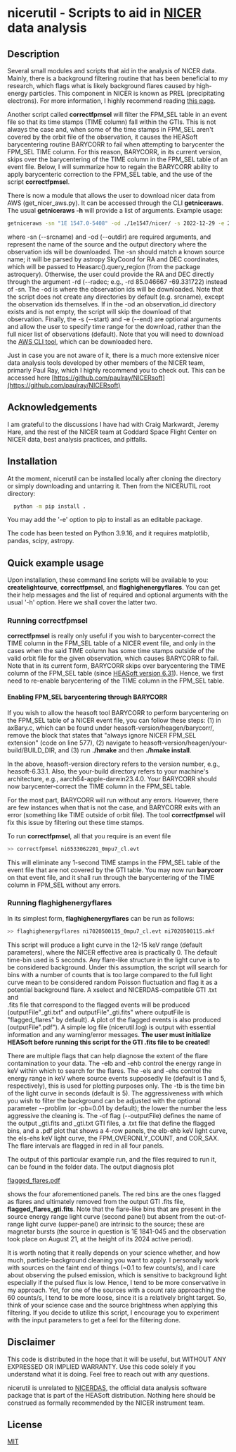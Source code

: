 # nicerutil - Scripts to aid in [NICER](https://heasarc.gsfc.nasa.gov/docs/nicer/) data analysis

## Description

Several small modules and scripts that aid in the analysis of NICER data. Mainly, there is a 
background filtering routine that has been beneficial to my research, which flags what is likely 
background flares caused by high-energy particles. This component in NICER is known as PREL 
(precipitating electrons). For more information, I highly recommend reading 
[this page](https://heasarc.gsfc.nasa.gov/docs/nicer/analysis_threads/flares/).

Another script called **correctfpmsel** will filter the FPM_SEL table in an event file so that its 
time stamps (TIME column) fall within the GTIs. This is not always the case and, when some of the 
time stamps in FPM_SEL aren't covered by the orbit file of the observation, it causes the HEASoft 
barycentering routine BARYCORR to fail when attempting to barycenter the FPM_SEL TIME column. For 
this reason, BARYCORR, in its current version, skips over the barycentering of the TIME column in 
the FPM_SEL table of an event file. Below, I will summarize how to regain the BARYCORR ability to 
apply barycenteric correction to the FPM_SEL table, and the use of the
script **correctfpmsel**.

There is now a module that allows the user to download nicer data from AWS (get_nicer_aws.py). It 
can be accessed through the CLI **getniceraws**. The usual **getniceraws -h** will provide a list 
of arguments. Example usage:

```bash
getniceraws -sn "1E 1547.0-5408" -od ./1e1547/nicer/ -s 2022-12-29 -e 2023-07-25
```

where -sn (--srcname) and -od (--outdir) are required arguments, and represent the name of the source and the output
directory where the observation ids will be downloaded. The -sn should match a known source name; it will be parsed by
astropy SkyCoord for RA and DEC coordinates, which will be passed to Heasarc().query_region (from the package 
astroquery). Otherwise, the user could provide the RA and DEC directly through the argument -rd (--radec; 
e.g., -rd 85.046667 -69.331722) instead of -sn. The -od is where the observation ids will be downloaded. Note that the 
script does not create any directories by default (e.g. srcname), except the observation ids themselves. If in the -od 
an observation_id directory exists and is not empty, the script will skip the download of that observation. Finally, 
the -s (--start) and -e (--end) are optional arguments and allow the user to specify time range for the download, 
rather than the full nicer list of observations (default). Note that you will need to download the [AWS CLI 
tool](https://docs.aws.amazon.com/cli/latest/userguide/getting-started-install.html), which can be downloaded here. 



Just in case you are not aware of it, there is a much more extensive
nicer data analysis tools developed by other members of the NICER
team, primarly Paul Ray, which I highly recommend you to check
out. This can be accessed here [https://github.com/paulray/NICERsoft](https://github.com/paulray/NICERsoft)

## Acknowledgements

I am grateful to the discussions I have had with Craig Markwardt, Jeremy Hare, and the rest of the 
NICER team at Goddard Space Flight Center on NICER data, best analysis practices, and pitfalls.

## Installation

At the moment, nicerutil can be installed locally after cloning the directory or simply downloading 
and untarring it. Then from the NICERUTIL root directory:

```bash
  python -m pip install .
```

You may add the '-e' option to pip to install as an editable package.

The code has been tested on Python 3.9.16, and it requires matplotlib, pandas, scipy, astropy.

## Quick example usage

Upon installation, these command line scripts will be available to you: **createlightcurve**, 
**correctfpmsel**, and **flaghighenergyflares**. You can get their help messages and the list 
of required and optional arguments with the usual '-h' option. Here we shall cover the latter two. 

### Running correctfpmsel

**correctfpmsel** is really only useful if you wish to barycenter-correct the TIME column in the 
FPM_SEL table of a NICER event file, and only in the cases when the said TIME column has some time 
stamps outside of the valid orbit file for the given observation, which causes BARYCORR to fail. 
Note that in its current form, BARYCORR skips over barycentering the TIME column of the FPM_SEL 
table (since [HEASoft version 6.31](https://heasarc.gsfc.nasa.gov/FTP/software/ftools/release/archive/Release_Notes_6.31)). Hence, we first need to re-enable barycentering of the 
TIME column in the FPM_SEL table.

#### Enabling FPM_SEL barycentering through BARYCORR

If you wish to allow the heasoft tool BARYCORR to perform barycentering on the FPM_SEL table of a 
NICER event file, you can follow these steps: (1) in axBary.c, which can be found under 
heasoft-version/heagen/barycorr/, remove the block that states that "always ignore NICER FPM_SEL 
extension" (code on line 577), (2) navigate to heasoft-version/heagen/your-build/BUILD_DIR, and 
(3) run **./hmake** and then **./hmake install**.

In the above, heasoft-version directory refers to the version number, e.g., heasoft-6.33.1. Also, 
the your-build directory refers to your machine's architecture, e.g., aarch64-apple-darwin23.4.0. 
Your BARYCORR should now barycenter-correct the TIME column in the FPM_SEL table.

For the most part, BARYCORR will run without any errors. However, there are few instances when 
that is not the case, and BARYCORR exits with an error (something like TIME outside of orbit file).
The tool **correctfpmsel** will fix this issue by filtering out these time stamps.


To run **correctfpmsel**, all that you require is an event file

```bash
>> correctfpmsel ni6533062201_0mpu7_cl.evt
```

This will eliminate any 1-second TIME stamps in the FPM_SEL table of the event file that are not 
covered by the GTI table. You may now run **barycorr** on that event file, and it shall run through 
the barycentering of the TIME column in FPM_SEL without any errors.

### Running **flaghighenergyflares** 

In its simplest form, **flaghighenergyflares** can be run as follows: 

```bash
>> flaghighenergyflares ni7020500115_0mpu7_cl.evt ni7020500115.mkf
```

This script will produce a light curve in the 12-15 keV range (default parameters), 
where the NICER effective area is practically 0. The default time-bin used is 5 seconds. 
Any flare-like structure in the light curve is to be considered background. Under this 
assumption, the script will search for bins with a number of counts that is too large 
compared to the full light curve mean to be considered random Poisson fluctuation and 
flag it as a potential background flare. A xselect and NICERDAS-compatible GTI .txt and  
.fits file that correspond to the flagged events will be produced (outputFile"_gti.txt" and 
outputFile"_gti.fits" where outputFile is "flagged_flares" by default). A plot of the flagged 
events is also produced (outputFile".pdf"). A simple log file (nicerutil.log) is output with
essential information and any warning/error messages. **The user must initialize HEASoft 
before running this script for the GTI .fits file to be created!**

There are multiple flags that can help diagnose the extent of the flare contamination 
to your data. The -elb and -ehb control the energy range in keV within which to search 
for the flares. The -els and -ehs control the energy range in keV where source events 
supposedly lie (default is 1 and 5, respectively), this is used for plotting purposes 
only. The -tb is the time bin of the light curve in seconds (default is 5). The 
aggressiveness with which you wish to filter the background can be adjusted with the 
optional parameter --problim (or -pb=0.01 by default); the lower the number the less 
aggressive the cleaning is. The -of flag (--outputFile) defines the name of the output 
_gti.fits and _gti.txt GTI files, a .txt file that define the flagged bins, and a .pdf 
plot that shows a 4-row panels, the elb-ehb keV light curve, the els-ehs keV light curve, 
the FPM_OVERONLY_COUNT, and COR_SAX. The flare intervals are flagged in red in all four 
panels. 

The output of this particular example run, and the files required to run it,
can be found in the folder data. The output diagnosis plot

[flagged_flares.pdf](data%2Fflagged_flares.pdf)

shows the four aforementioned panels. The red bins are the ones flagged as flares and 
ultimately removed from the output GTI .fits file, **flagged_flares_gti.fits**. Note that 
the flare-like bins that are present in the source energy range light curve (second panel)
but absent from the out-of-range light curve (upper-panel) are intrinsic to the source; 
these are magnetar bursts (the source in question is 1E 1841-045 and the observation took 
place on August 21, at the height of its 2024 active period). 

It is worth noting that it really depends on your science whether, and how much, 
particle-background cleaning you want to apply. I personally work with sources on the 
faint end of things (~0.1 to few counts/s), and I care about observing the pulsed emission, 
which is sensitive to background light especially if the pulsed flux is low. Hence, I tend 
to be more conservative in my approach. Yet, for one of the sources with a count rate 
approaching the 60 counts/s, I tend to be more loose, since it is a relatively bright 
target. So, think of your science case and the source brightness when applying this 
filtering. If you decide to utilize this script, I encourage you to experiment with the 
input parameters to get a feel for the filtering done.

## Disclaimer

This code is distributed in the hope that it will be useful, but WITHOUT ANY EXPRESSED OR 
IMPLIED WARRANTY. Use this code solely if you understand what it is doing. Feel free to 
reach out with any questions.

nicerutil is unrelated to [NICERDAS](https://heasarc.gsfc.nasa.gov/docs/nicer/nicer_analysis.html), the 
official data analysis software package that is part of the HEASoft distribution. Nothing 
here should be construed as formally recommended by the NICER instrument team.

## License

[MIT](https://choosealicense.com/licenses/mit/)
